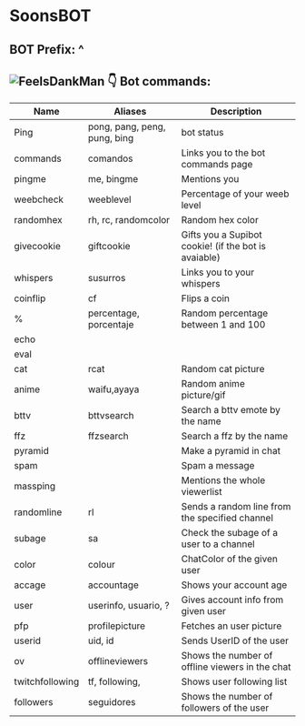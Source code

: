 # SoonsBOT
## BOT Prefix: ^

## ![FeelsDankMan](https://user-images.githubusercontent.com/82965926/139553905-9e2c4d6c-633a-4c10-a1c0-88b156a574cd.png) 👇  Bot commands:
| Name  | Aliases | Description 
| --- | --- | --- | 
| Ping| pong, pang, peng, pung, bing | bot status |
| commands |comandos | Links you to the bot commands page |
| pingme |me, bingme | Mentions you |
| weebcheck |weeblevel | Percentage of your weeb level |
| randomhex |rh, rc, randomcolor | Random hex color |
| givecookie |giftcookie | Gifts you a Supibot cookie! (if the bot is avaiable)|
| whispers |susurros | Links you to your whispers |
| coinflip |cf | Flips a coin |
| % |percentage, porcentaje | Random percentage between 1 and 100 |
| echo | | |
| eval | | |
| cat|rcat |Random cat picture |
| anime |waifu,ayaya | Random anime picture/gif | 
| bttv |bttvsearch | Search a bttv emote by the name |
| ffz |ffzsearch | Search a ffz by the name |
| pyramid | |Make a pyramid in chat|
| spam | |Spam a message |
| massping | |Mentions the whole viewerlist |
| randomline |rl | Sends a random line from the specified channel  |
| subage |sa | Check the subage of a user to a channel
| color |colour |ChatColor of the given user |
| accage |accountage |  Shows your account age |
| user |userinfo, usuario, ? | Gives account info from given user |
| pfp |profilepicture | Fetches an user picture |
| userid |uid, id | Sends UserID of the user |
| ov |offlineviewers | Shows the number of offline viewers in the chat | 
| twitchfollowing |tf, following, | Shows user following list |
| followers |seguidores | Shows the number of followers of the user |
